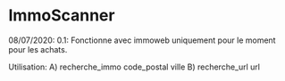 # ImmoScanner

08/07/2020: 0.1: Fonctionne avec immoweb uniquement pour le moment pour les achats.

Utilisation: 
A) recherche_immo code_postal ville
B) recherche_url url 
